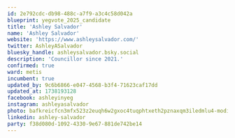 ```yaml
---
id: 2e792cdc-db98-488c-a7f9-a3c4c58d042a
blueprint: yegvote_2025_candidate
title: 'Ashley Salvador'
name: 'Ashley Salvador'
website: 'https://www.ashleysalvador.com/'
twitter: AshleyASalvador
bluesky_handle: ashleysalvador.bsky.social
description: 'Councillor since 2021.'
confirmed: true
ward: metis
incumbent: true
updated_by: 9c6b6866-e047-4568-b3f4-71623caf17dd
updated_at: 1738193128
facebook: ashleyinyeg
instagram: ashleyasalvador
photo: bafkreicfcn3mfx523z2euqh6w2gxoc4tuqphtxeth2pznaxqm3iledmlu4-modified.png
linkedin: ashley-salvador
party: f38d080d-1092-4330-9e67-881de742be14
---
```

